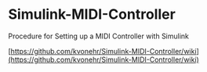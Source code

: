 Simulink-MIDI-Controller
========================

Procedure for Setting up a MIDI Controller with Simulink

[https://github.com/kvonehr/Simulink-MIDI-Controller/wiki](https://github.com/kvonehr/Simulink-MIDI-Controller/wiki)



